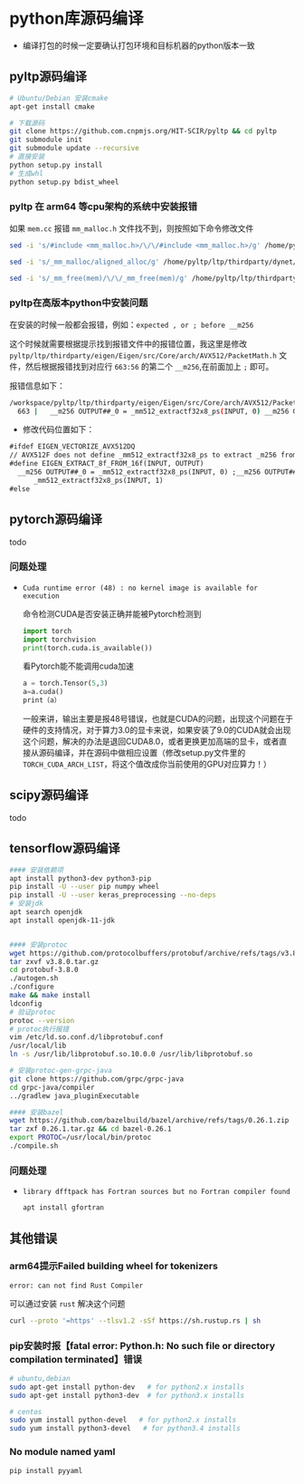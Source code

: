 # python库源码编译

* 编译打包的时候一定要确认打包环境和目标机器的python版本一致

## pyltp源码编译

```bash
# Ubuntu/Debian 安装cmake
apt-get install cmake

# 下载源码
git clone https://github.com.cnpmjs.org/HIT-SCIR/pyltp && cd pyltp
git submodule init
git submodule update --recursive
# 直接安装
python setup.py install
# 生成whl
python setup.py bdist_wheel
```

### pyltp 在 arm64 等cpu架构的系统中安装报错

如果 `mem.cc` 报错 `mm_malloc.h` 文件找不到，则按照如下命令修改文件

```bash
sed -i 's/#include <mm_malloc.h>/\/\/#include <mm_malloc.h>/g' /home/pyltp/ltp/thirdparty/dynet/dynet/mem.cc

sed -i 's/_mm_malloc/aligned_alloc/g' /home/pyltp/ltp/thirdparty/dynet/dynet/mem.cc

sed -i 's/_mm_free(mem)/\/\/_mm_free(mem)/g' /home/pyltp/ltp/thirdparty/dynet/dynet/mem.cc
```

### pyltp在高版本python中安装问题

在安装的时候一般都会报错，例如：`expected , or ; before __m256`

这个时候就需要根据提示找到报错文件中的报错位置，我这里是修改 `pyltp/ltp/thirdparty/eigen/Eigen/src/Core/arch/AVX512/PacketMath.h` 文件，然后根据报错找到对应行 `663:56` 的第二个 `__m256`,在前面加上 `;` 即可。

报错信息如下：

```bash
/workspace/pyltp/ltp/thirdparty/eigen/Eigen/src/Core/arch/AVX512/PacketMath.h:663:56: error: expected ‘,’ or ‘;’ before ‘__m256’
  663 |   __m256 OUTPUT##_0 = _mm512_extractf32x8_ps(INPUT, 0) __m256 OUTPUT##_1 = \
```

* 修改代码位置如下：

```txt
#ifdef EIGEN_VECTORIZE_AVX512DQ
// AVX512F does not define _mm512_extractf32x8_ps to extract _m256 from _m512
#define EIGEN_EXTRACT_8f_FROM_16f(INPUT, OUTPUT)                           \
  __m256 OUTPUT##_0 = _mm512_extractf32x8_ps(INPUT, 0) ;__m256 OUTPUT##_1 = \
      _mm512_extractf32x8_ps(INPUT, 1)
#else
```

## pytorch源码编译

todo

### 问题处理

* `Cuda runtime error (48) : no kernel image is available for execution`

    命令检测CUDA是否安装正确并能被Pytorch检测到

    ```python
    import torch
    import torchvision
    print(torch.cuda.is_available())
    ```

    看Pytorch能不能调用cuda加速

    ```python
    a = torch.Tensor(5,3)
    a=a.cuda()
    print（a）
    ```

    一般来讲，输出主要是报48号错误，也就是CUDA的问题，出现这个问题在于硬件的支持情况，对于算力3.0的显卡来说，如果安装了9.0的CUDA就会出现这个问题，解决的办法是退回CUDA8.0，或者更换更加高端的显卡，或者直接从源码编译，并在源码中做相应设置（修改setup.py文件里的`TORCH_CUDA_ARCH_LIST`，将这个值改成你当前使用的GPU对应算力！）

## scipy源码编译

todo

## tensorflow源码编译

```bash
#### 安装依赖项
apt install python3-dev python3-pip
pip install -U --user pip numpy wheel
pip install -U --user keras_preprocessing --no-deps
# 安装jdk
apt search openjdk
apt install openjdk-11-jdk


#### 安装protoc
wget https://github.com/protocolbuffers/protobuf/archive/refs/tags/v3.8.0.tar.gz
tar zxvf v3.8.0.tar.gz
cd protobuf-3.8.0
./autogen.sh
./configure
make && make install
ldconfig
# 验证protoc
protoc --version
# protoc执行报错
vim /etc/ld.so.conf.d/libprotobuf.conf 
/usr/local/lib
ln -s /usr/lib/libprotobuf.so.10.0.0 /usr/lib/libprotobuf.so

# 安装protoc-gen-grpc-java
git clone https://github.com/grpc/grpc-java
cd grpc-java/compiler
../gradlew java_pluginExecutable

#### 安装bazel
wget https://github.com/bazelbuild/bazel/archive/refs/tags/0.26.1.zip
tar zxf 0.26.1.tar.gz && cd bazel-0.26.1
export PROTOC=/usr/local/bin/protoc
./compile.sh
```

### 问题处理

* `library dfftpack has Fortran sources but no Fortran compiler found`

    ```bash
    apt install gfortran
    ```



## 其他错误

### arm64提示Failed building wheel for tokenizers

`error: can not find Rust Compiler` 

可以通过安装 `rust` 解决这个问题

```bash
curl --proto '=https' --tlsv1.2 -sSf https://sh.rustup.rs | sh
```

### pip安装时报【fatal error: Python.h: No such file or directory compilation terminated】错误

```bash
# ubuntu,debian
sudo apt-get install python-dev   # for python2.x installs
sudo apt-get install python3-dev  # for python3.x installs

# centos
sudo yum install python-devel   # for python2.x installs
sudo yum install python3-devel   # for python3.4 installs
```

### No module named yaml

```bash
pip install pyyaml
```
